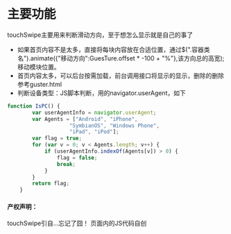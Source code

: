 #  主要功能
touchSwipe主要用来判断滑动方向，至于想怎么显示就是自己的事了
* 如果首页内容不是太多，直接将每块内容放在合适位置，通过$(".容器类名").animate({"移动方向":GuesTure.offset * -100 + "%"},该方向总的高宽);移动模块位置。
* 首页内容太多，可以后台按需加载，前台调用接口将显示的显示，删除的删除参考guster.html
* 判断设备类型：JS脚本判断，用的navigator.userAgent，如下

```javascript
function IsPC() {
        var userAgentInfo = navigator.userAgent;
        var Agents = ["Android", "iPhone",
                    "SymbianOS", "Windows Phone",
                    "iPad", "iPod"];
        var flag = true;
        for (var v = 0; v < Agents.length; v++) {
            if (userAgentInfo.indexOf(Agents[v]) > 0) {
                flag = false;
                break;
            }
        }
        return flag;
    }
```
 

#### 产权声明：
touchSwipe引自...忘记了囧！
页面内的JS代码自创
